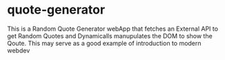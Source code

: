 # quote-generator

This is a Random Quote Generator webApp that fetches an External API to get Random Quotes
and Dynamicalls manupulates the DOM to show the Qoute. This may serve as a good example of
introduction to modern webdev
